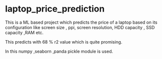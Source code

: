 # laptop_price_prediction
This is  a ML based project which predicts the price of a laptop based on its configuration 
like screen size , ppi, screen resolution, HDD capacity , SSD capacity ,RAM etc.

This predicts with 68 % r2 value which is quite promising.

In this numpy ,seaborn ,panda pickle module is used.


